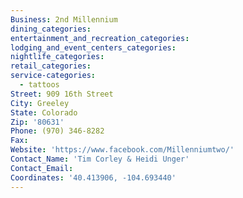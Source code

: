 ```yaml
---
Business: 2nd Millennium
dining_categories:
entertainment_and_recreation_categories:
lodging_and_event_centers_categories:
nightlife_categories:
retail_categories:
service-categories:
  - tattoos
Street: 909 16th Street
City: Greeley
State: Colorado
Zip: '80631'
Phone: (970) 346-8282
Fax:
Website: 'https://www.facebook.com/Millenniumtwo/'
Contact_Name: 'Tim Corley & Heidi Unger'
Contact_Email:
Coordinates: '40.413906, -104.693440'
---
```



